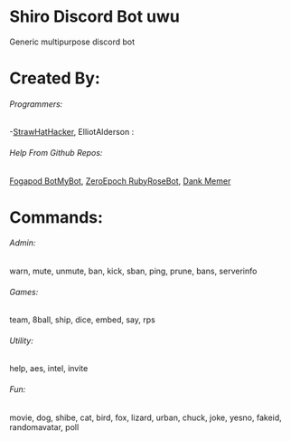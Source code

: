 # Shiro Discord Bot uwu
Generic multipurpose discord bot

# Created By:
###### Programmers:
-[StrawHatHacker](https://github.com/StrawHatHacker), ElliotAlderson :
###### Help From Github Repos:
[Fogapod BotMyBot](https://github.com/Fogapod/BotMyBot), 
[ZeroEpoch RubyRoseBot](https://github.com/ZeroEpoch1969/RubyRoseBot), 
[Dank Memer](https://github.com/Dank-Memer/Dank-Memer)

# Commands:
###### Admin:
warn, mute, unmute, ban, kick, sban, ping, prune, bans, serverinfo
###### Games:
team, 8ball, ship, dice, embed, say, rps
###### Utility:
help, aes, intel, invite
###### Fun:
movie, dog, shibe, cat, bird, fox, lizard, urban, chuck, joke, yesno, fakeid, randomavatar, poll

